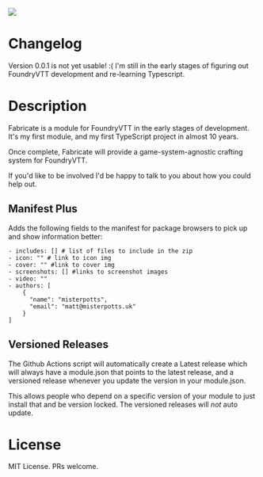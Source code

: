 ![](https://img.shields.io/badge/Foundry-v0.7.9-informational)
<!--- Downloads @ Latest Badge -->
<!--- replace <user>/<repo> with your username/repository -->
<!--- ![Latest Release Download Count](https://img.shields.io/github/downloads/misterpotts/fabricate/latest/module.zip) -->

<!--- Forge Bazaar Install % Badge -->
<!--- replace <your-module-name> with the `name` in your manifest -->
<!--- ![Forge Installs](https://img.shields.io/badge/dynamic/json?label=Forge%20Installs&query=package.installs&suffix=%25&url=https%3A%2F%2Fforge-vtt.com%2Fapi%2Fbazaar%2Fpackage%2Ffabricate&colorB=4aa94a) -->

# Changelog
Version 0.0.1 is not yet usable! :( I'm still in the early stages of figuring out FoundryVTT development and re-learning
Typescript. 

# Description
Fabricate is a module for FoundryVTT in the early stages of development. It's my first module, and my first TypeScript
project in almost 10 years. 

Once complete, Fabricate will provide a game-system-agnostic crafting system for FoundryVTT.

If you'd like to be involved I'd be happy to talk to you about how you could help out.

## Manifest Plus
Adds the following fields to the manifest for package browsers to pick up and show information better:

```
- includes: [] # list of files to include in the zip
- icon: "" # link to icon img
- cover: "" #link to cover img
- screenshots: [] #links to screenshot images
- video: ""
- authors: [
    {
      "name": "misterpotts",
      "email": "matt@misterpotts.uk"
    }
]
```

## Versioned Releases

The Github Actions script will automatically create a Latest release which will always have a module.json that points to
the latest release, and a versioned release whenever you update the version in your module.json. 

This allows people who depend on a specific version of your module to just install that and be version locked. The 
versioned releases will *not* auto update.

# License
MIT License. PRs welcome.